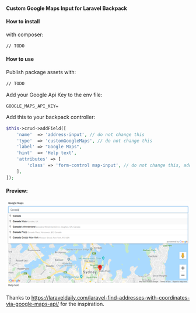 #### Custom Google Maps Input for Laravel Backpack


#### How to install

with composer:

```bash
// TODO
```

#### How to use

Publish package assets with:

```bash
// TODO
```

Add your Google Api Key to the env file:

```
GOOGLE_MAPS_API_KEY= 
```

Add this to your backpack controller:

```php
$this->crud->addField([
    'name'  => 'address-input', // do not change this
    'type'  => 'customGoogleMaps', // do not change this
    'label' => "Google Maps",
    'hint'  => 'Help text',
    'attributes' => [
        'class' => 'form-control map-input', // do not change this, add more classes if needed
    ],
]);
```

#### Preview:

![Custom Google Maps Input for Laravel Backpack](custom-google-map-input-backpack-field.png "Custom Google Maps Input for Laravel Backpack")



Thanks to https://laraveldaily.com/laravel-find-addresses-with-coordinates-via-google-maps-api/ for the inspiration.